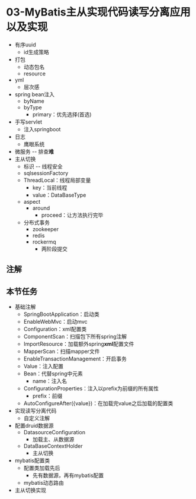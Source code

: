 # 03-MyBatis主从实现代码读写分离应用以及实现

* 有序uuid
  * id生成策略
* 打包
  * 动态包名
  * resource
* yml
  * 层次感
* spring bean注入
  * byName
  * byType
    * primary：优先选择(首选)
* 手写servlet
  * 注入springboot
* 日志
  * 鹰眼系统
* 微服务 -- 排查**难**
* 主从切换
  * 标识 -- 线程安全
  * sqlsessionFactory
  * ThreadLocal：线程局部变量
    * key：当前线程
    * value：DataBaseType
  * aspect
    * around
      * proceed：让方法执行完毕
  * 分布式事务
    * zookeeper
    * redis
    * rockermq
      * 两阶段提交

## 注解

## 本节任务

* 基础注解
  * SpringBootApplication：启动类
  * EnableWebMvc：启动mvc
  * Configuration：xml配置类
  * ComponentScan：扫描包下所有spring注解
  * ImportResource：加载额外spring**xml**配置文件
  * MapperScan：扫描mapper文件
  * EnableTransactionManagement：开启事务
  * Value：注入配置
  * Bean：代替spring中元素
    * name：注入名
  * ConfigurationProperties：注入以prefix为前缀的所有属性
    * prefix：前缀
  * AutoConfigureAfter({value})：在加载完value之后加载的配置类
* 实现读写分离代码
  * 自定义注解
* 配置druid数据源
  * DatasourceConfiguration
    * 加载主、从数据源
  * DataBaseContextHolder
    * 主从切换
* mybatis配置类
  * 配置类加载先后
    * 先有数据源，再有mybatis配置
  * mybatis动态路由
* 主从切换实现